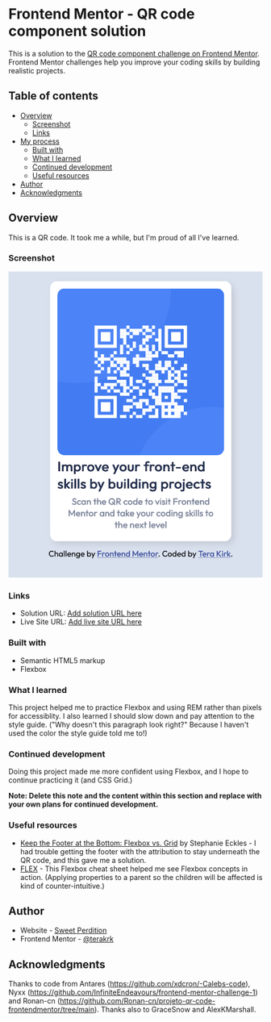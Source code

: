 # Frontend Mentor - QR code component solution

This is a solution to the [QR code component challenge on Frontend Mentor](https://www.frontendmentor.io/challenges/qr-code-component-iux_sIO_H). Frontend Mentor challenges help you improve your coding skills by building realistic projects. 

## Table of contents

- [Overview](#overview)
  - [Screenshot](#screenshot)
  - [Links](#links)
- [My process](#my-process)
  - [Built with](#built-with)
  - [What I learned](#what-i-learned)
  - [Continued development](#continued-development)
  - [Useful resources](#useful-resources)
- [Author](#author)
- [Acknowledgments](#acknowledgments)

## Overview

This is a QR code. It took me a while, but I'm proud of all I've learned.

### Screenshot

![QR Code screenshot](./images/qr-code.png)


### Links

- Solution URL: [Add solution URL here](https://www.frontendmentor.io/solutions/qr-code-made-with-flexbox-Y1w2XvMAeK)
- Live Site URL: [Add live site URL here](https://jolly-fox-abb9ee.netlify.app/)

### Built with

- Semantic HTML5 markup
- Flexbox

### What I learned

This project helped me to practice Flexbox and using REM rather than pixels for accessiblity. I also learned I should slow down and pay attention to the style guide. ("Why doesn't this paragraph look right?" Because I haven't used the color the style guide told me to!)

### Continued development

Doing this project made me more confident using Flexbox, and I hope to continue practicing it (and CSS Grid.)

**Note: Delete this note and the content within this section and replace with your own plans for continued development.**

### Useful resources

- [Keep the Footer at the Bottom: Flexbox vs. Grid](https://moderncss.dev/keep-the-footer-at-the-bottom-flexbox-vs-grid/) by Stephanie Eckles - I had trouble getting the footer with the attribution to stay underneath the QR code, and this gave me a solution.
- [FLEX](https://flexbox.malven.co/) - This Flexbox cheat sheet helped me see Flexbox concepts in action. (Applying properties to a parent so the children will be affected is kind of counter-intuitive.)

## Author

- Website - [Sweet Perdition](http://www.sweet-perdition.net)
- Frontend Mentor - [@terakrk](https://www.frontendmentor.io/profile/terakrk)



## Acknowledgments

Thanks to code from Antares (https://github.com/xdcron/-Calebs-code), Nyxx (https://github.com/InfiniteEndeavours/frontend-mentor-challenge-1) and Ronan-cn (https://github.com/Ronan-cn/projeto-qr-code-frontendmentor/tree/main). Thanks also to GraceSnow and AlexKMarshall.

